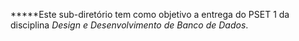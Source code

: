 *****Este sub-diretório tem como objetivo a entrega do PSET 1 da disciplina *Design e Desenvolvimento de Banco de Dados*.
